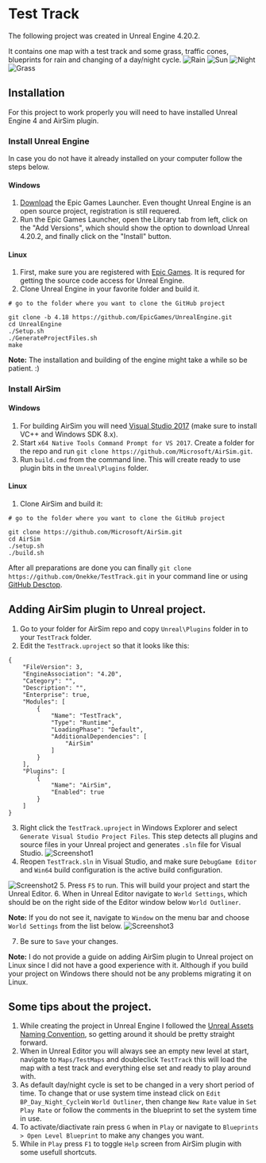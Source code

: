 # Test Track


The following project was created in Unreal Engine 4.20.2.

It contains one map with a test track and some grass, traffic cones, blueprints for rain and changing of a day/night cycle.
![Rain](https://github.com/Onekke/TestTrack/blob/master/screenshots/Screenshot4.png)
![Sun](https://github.com/Onekke/TestTrack/blob/master/screenshots/Screenshot5.png)
![Night](https://github.com/Onekke/TestTrack/blob/master/screenshots/Screenshot7.png)
![Grass](https://github.com/Onekke/TestTrack/blob/master/screenshots/Screenshot6.png)


## Installation


For this project to work properly you will need to have installed Unreal Engine 4 and AirSim plugin.


### Install Unreal Engine


In case you do not have it already installed on your computer follow the steps below.


#### Windows


1. [Download](https://www.unrealengine.com/en-US/download) the Epic Games Launcher. Even thought Unreal Engine is an open source project, registration is still requered.
2. Run the Epic Games Launcher, open the Library tab from left, click on the "Add Versions", which should show the option to download Unreal 4.20.2, and finally click on the "Install" button. 


#### Linux

1. First, make sure you are registered with [Epic Games](https://accounts.unrealengine.com/login?lang=en_US&redirectUrl=https%3A%2F%2Fwww.unrealengine.com%2Fen-US%2Fblog&client_id=43e2dea89b054198a703f6199bee6d5b&noHostRedirect=true). It is requred for getting the source code access for Unreal Engine.
2. Clone Unreal Engine in your favorite folder and build it.

```
# go to the folder where you want to clone the GitHub project

git clone -b 4.18 https://github.com/EpicGames/UnrealEngine.git
cd UnrealEngine
./Setup.sh
./GenerateProjectFiles.sh
make
```
**Note:** The installation and building of the engine might take a while so be patient. :)


### Install AirSim


#### Windows


1. For building AirSim you will need [Visual Studio 2017](https://visualstudio.microsoft.com/vs/) (make sure to install VC++ and Windows SDK 8.x).
2. Start `x64 Native Tools Command Prompt for VS 2017`. Create a folder for the repo and run `git clone https://github.com/Microsoft/AirSim.git`.
3. Run `build.cmd` from the command line. This will create ready to use plugin bits in the `Unreal\Plugins` folder.


#### Linux


1. Clone AirSim and build it:
```
# go to the folder where you want to clone the GitHub project

git clone https://github.com/Microsoft/AirSim.git
cd AirSim
./setup.sh
./build.sh
```


After all preparations are done you can finally `git clone https://github.com/Onekke/TestTrack.git` in your command line or using [GitHub Desctop](https://desktop.github.com/).

## Adding AirSim plugin to Unreal project.


1. Go to your folder for AirSim repo and copy `Unreal\Plugins` folder in to your `TestTrack` folder.
2. Edit the `TestTrack.uproject` so that it looks like this:

```
{
	"FileVersion": 3,
	"EngineAssociation": "4.20",
	"Category": "",
	"Description": "",
	"Enterprise": true,
	"Modules": [
		{
			"Name": "TestTrack",
			"Type": "Runtime",
			"LoadingPhase": "Default",
			"AdditionalDependencies": [
				"AirSim"
			]
		}
	],
	"Plugins": [
		{
			"Name": "AirSim",
			"Enabled": true
		}
	]
}
```

3. Right click the `TestTrack.uproject` in Windows Explorer and select `Generate Visual Studio Project Files`. This step detects all plugins and source files in your Unreal project and generates `.sln` file for Visual Studio.
![Screenshot1](https://github.com/Onekke/TestTrack/blob/master/screenshots/Screenshot1.png)
4. Reopen `TestTrack.sln` in Visual Studio, and make sure `DebugGame Editor` and `Win64` build configuration is the active build configuration.

![Screenshot2](https://github.com/Onekke/TestTrack/blob/master/screenshots/Screenshot2.png)
5. Press `F5` to run. This will build your project and start the Unreal Editor.
6. When in Unreal Editor navigate to `World Settings`, which should be on the right side of the Editor window below `World Outliner`.

**Note:** If you do not see it, navigate to `Window` on the menu bar and choose `World Settings` from the list below.
![Screenshot3](https://github.com/Onekke/TestTrack/blob/master/screenshots/Screenshot3.png)

7.  Be sure to `Save` your changes.

**Note:** I do not provide a guide on adding AirSim plugin to Unreal project on Linux since I did not have a good experience with it. Although if you build your project on Windows there should not be any problems migrating it on Linux. 

## Some tips about the project.

1. While creating the project in Unreal Engine I followed the [Unreal Assets Naming Convention](https://wiki.unrealengine.com/Assets_Naming_Convention), so getting around it should be pretty straight forward.
2. When in Unreal Editor you will always see an empty new level at start, navigate to `Maps/TestMaps` and doubleclick `TestTrack` this will load the map with a test track and everything else set and ready to play around with.
3. As default day/night cycle is set to be changed in a very short period of time. To change that or use system time instead click on `Edit BP_Day_Night_Cycle`in `World Outliner`, then change `New Rate` value in `Set Play Rate` or follow the comments in the blueprint to set the system time in use.
4. To activate/diactivate rain press `G` when in `Play` or navigate to `Blueprints > Open Level Blueprint` to make any changes you want.
5. While in `Play` press `F1` to toggle `Help` screen from AirSim plugin with some usefull shortcuts.
